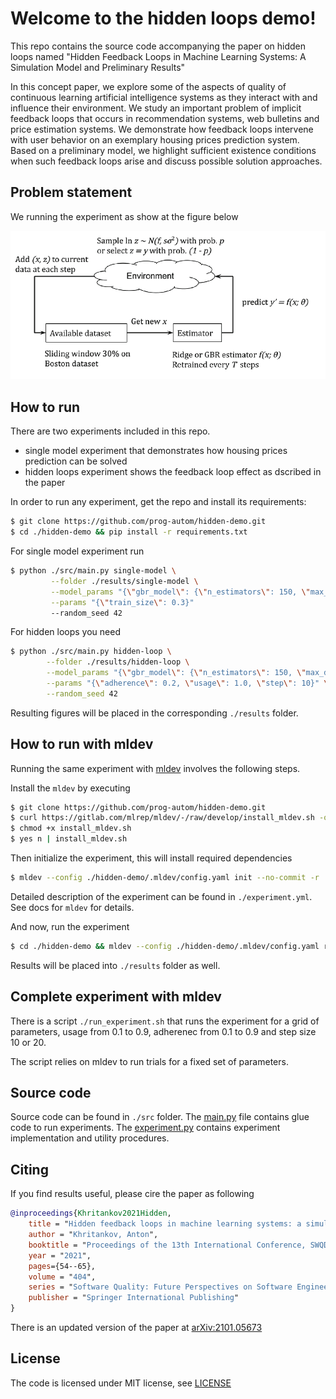 # Welcome to the hidden loops demo!

This repo contains the source code accompanying the paper on hidden loops 
named "Hidden Feedback Loops in Machine Learning Systems: A Simulation Model and Preliminary Results"

In this concept paper, we explore some of the aspects of quality of continuous learning artificial
intelligence systems as they interact with and influence their environment. We study an important problem
of implicit feedback loops that occurs in recommendation systems, web bulletins and price estimation
systems. We demonstrate how feedback loops intervene with user behavior on an exemplary housing
prices prediction system. Based on a preliminary model, we highlight sufficient existence conditions when
such feedback loops arise and discuss possible solution approaches.

## Problem statement

We running the experiment as show at the figure below 

<img src=".img/experiment-setup.png" alt="experiment setup" width="700"/>

## How to run

There are two experiments included in this repo.

 - single model experiment that demonstrates how housing prices prediction can be solved 
 - hidden loops experiment shows the feedback loop effect as dscribed in the paper

In order to run any experiment, get the repo and install its requirements:

```bash
$ git clone https://github.com/prog-autom/hidden-demo.git
$ cd ./hidden-demo && pip install -r requirements.txt
```

For single model experiment run

```bash
$ python ./src/main.py single-model \
         --folder ./results/single-model \
         --model_params "{\"gbr_model\": {\"n_estimators\": 150, \"max_depth\": 3, \"criterion\": \"mae\", \"loss\": \"huber\"}, \"ridge_model\": {}}" \
         --params "{\"train_size\": 0.3}"
         --random_seed 42 
```

For hidden loops you need

```bash
$ python ./src/main.py hidden-loop \
        --folder ./results/hidden-loop \
        --model_params "{\"gbr_model\": {\"n_estimators\": 150, \"max_depth\": 3, \"criterion\": \"mae\", \"loss\": \"huber\"}, \"ridge_model\": {}}" \
        --params "{\"adherence\": 0.2, \"usage\": 1.0, \"step\": 10}" \
        --random_seed 42
```
Resulting figures will be placed in the corresponding ``./results`` folder. 


## How to run with mldev 

Running the same experiment with [mldev](https://gitlab.com/mlrep/mldev) involves the following steps.

Install the ``mldev`` by executing

```bash
$ git clone https://github.com/prog-autom/hidden-demo.git
$ curl https://gitlab.com/mlrep/mldev/-/raw/develop/install_mldev.sh -o install_mldev.sh
$ chmod +x install_mldev.sh
$ yes n | install_mldev.sh
``` 
Then initialize the experiment, this will install required dependencies

```bash
$ mldev --config ./hidden-demo/.mldev/config.yaml init --no-commit -r ./hidden-demo
```

Detailed description of the experiment can be found in ``./experiment.yml``. See docs for ``mldev`` for details.

And now, run the experiment

```bash
$ cd ./hidden-demo && mldev --config ./hidden-demo/.mldev/config.yaml run --no-commit -f experiment.yml pipeline
```

Results will be placed into ``./results`` folder as well.

## Complete experiment with mldev

There is a script ``./run_experiment.sh`` that runs the experiment
for a grid of parameters, usage from 0.1 to 0.9, adherenec from 0.1 to 0.9 
and step size 10 or 20.

The script relies on mldev to run trials for a fixed set of parameters.

## Source code

Source code can be found in ``./src`` folder. The [main.py](./src/main.py) file contains glue code to run experiments.
The [experiment.py](./src/experiment.py) contains experiment implementation and utility procedures.

## Citing

If you find results useful, please cire the paper as following

```bibtex
@inproceedings{Khritankov2021Hidden,
    title = "Hidden feedback loops in machine learning systems: a simulation model and preliminary results",
    author = "Khritankov, Anton",
    booktitle = "Proceedings of the 13th International Conference, SWQD 2021, Vienna, Austria, January 19–21, 2021",
    year = "2021",
    pages={54--65},
    volume = "404",
    series = "Software Quality: Future Perspectives on Software Engineering Quality",
    publisher = "Springer International Publishing"
}
```

There is an updated version of the paper at [arXiv:2101.05673](https://arxiv.org/abs/2101.05673)

## License

The code is licensed under MIT license, see [LICENSE](LICENSE)



